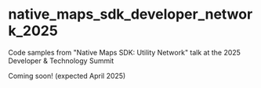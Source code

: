 # native_maps_sdk_developer_network_2025
Code samples from "Native Maps SDK: Utility Network" talk at the 2025 Developer &amp; Technology Summit

Coming soon! (expected April 2025)
